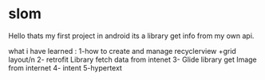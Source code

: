 # slom
Hello thats my first project in android 
its a library get info from my own api.



what i have learned :
1-how to create and manage  recyclerview +grid layout/n
2- retrofit Library fetch data from intenet 
3- Glide library get Image from internet
4- intent 
5-hypertext 
